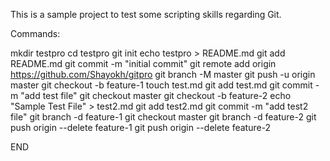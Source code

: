 This is a sample project to test some scripting skills regarding Git.

Commands:

mkdir testpro
cd testpro
git init
echo testpro > README.md
git add README.md
git commit -m "initial commit"
git remote add origin https://github.com/Shayokh/gitpro
git branch -M master
git push -u origin master
git checkout -b feature-1
touch test.md
git add test.md
git commit -m "add test file"
git checkout master
git checkout -b feature-2
echo "Sample Test File" > test2.md
git add test2.md
git commit -m "add test2 file"
git branch -d feature-1
git checkout master
git branch -d feature-2
git push origin --delete feature-1
git push origin --delete feature-2

END